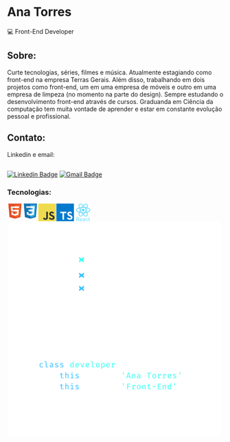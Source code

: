 # Ana Torres
:computer: Front-End Developer

## Sobre:
Curte tecnologias, séries, filmes e música. Atualmente estagiando como front-end na empresa Terras Gerais. Além disso, trabalhando em dois projetos como front-end, um em uma empresa de móveis e outro em uma empresa de limpeza (no momento na parte do design). Sempre estudando o desenvolvimento front-end através de cursos. Graduanda em Ciência da computação tem muita vontade de aprender e estar em constante evolução pessoal e profissional. 

## Contato:
 Linkedin e email:
 ##
 [![Linkedin Badge](https://img.shields.io/badge/-AnaTorres-blue?style=flat-square&logo=Linkedin&logoColor=white&link=https://www.linkedin.com/in/anabrtorres/)](https://www.linkedin.com/in/tgmarinho/)
 [![Gmail Badge](https://img.shields.io/badge/-Gmail-c14438?style=flat-square&logo=Gmail&logoColor=white&link=mailto:anabrtorres19@gmail.com)](mailto:anabrtorres19@gmail.com)


### Tecnologias:

<img align="left" alt="html5" width="36px" src="https://raw.githubusercontent.com/devicons/devicon/9c6bfdb9783cdfe1018666ed76adcfd3eab6fad6/icons/html5/html5-original.svg" alt="html5" />
<img align="left" alt="css3" width="36px" src="https://raw.githubusercontent.com/devicons/devicon/9c6bfdb9783cdfe1018666ed76adcfd3eab6fad6/icons/css3/css3-original.svg" />

<img align="left" alt="javascript" width="42px" src="https://raw.githubusercontent.com/devicons/devicon/9c6bfdb9783cdfe1018666ed76adcfd3eab6fad6/icons/javascript/javascript-original.svg" />
<img align="left" alt="typescript" width="42px" src="https://raw.githubusercontent.com/devicons/devicon/9c6bfdb9783cdfe1018666ed76adcfd3eab6fad6/icons/typescript/typescript-original.svg" />
<img align="left" alt="react" width="42px" src="https://raw.githubusercontent.com/devicons/devicon/9c6bfdb9783cdfe1018666ed76adcfd3eab6fad6/icons/react/react-original-wordmark.svg" />


<h1 align="left" position="relative" top="0" right="0">
  <img width="500" style="border-radius: 10px" height="auto" alt="Ana Torres" title="#AnaTorres" src="anabrtorres.png" />
</h1>
